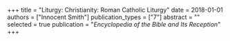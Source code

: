 +++
title = "Liturgy: Christianity: Roman Catholic Liturgy"
date = 2018-01-01
authors = ["Innocent Smith"]
publication_types = ["7"]
abstract = ""
selected = true
publication = "*Encyclopedia of the Bible and Its Reception*"
+++

